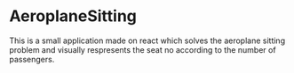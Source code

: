 # AeroplaneSitting
This is a small application made on react which solves the aeroplane sitting problem and visually respresents the seat no according to the number of passengers.
